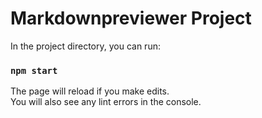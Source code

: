 # Markdownpreviewer Project


In the project directory, you can run:

### `npm start`
The page will reload if you make edits.<br>
You will also see any lint errors in the console.

